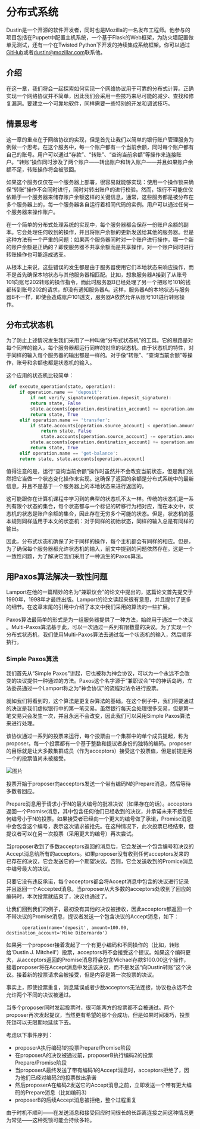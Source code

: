 
# 分布式系统
Dustin是一个开源的软件开发者，同时也是Mozilla的一名发布工程师。他参与的项目包括在Puppet中配置主机系统，一个基于Flask的Web框架，为防火墙配置做单元测试，还有一个在Twisted Python下开发的持续集成系统框架。你可以通过[GitHub](https://github.com/djmitche)或者<dustin@mozillar.com>联系他。
## 介绍
在这一章，我们将会一起探索如何实现一个网络协议用于可靠的分布式计算。正确实现一个网络协议并不简单，因此我们会采用一些技巧来尽可能的减少、查找和修复漏洞。要建立一个可靠地软件，同样需要一些特别的开发和调试技巧。
## 情景思考
这一章的重点在于网络协议的实现，但是首先让我们以简单的银行账户管理服务为例做一个思考。在这个服务中，每一个账户都有一个当前余额，同时每个账户都有自己的账号。用户可以通过“存款”、“转账”、“查询当前余额”等操作来连接账户。“转账”操作同时涉及了两个账户——转出账户和转入账户——并且如果账户余额不足，转账操作将会被驳回。  
  
如果这个服务仅仅在一个服务器上部署，很容易就能够实现：使用一个操作锁来确保“转账”操作不会同时进行，同时对转出账户的进行校验。然而，银行不可能仅仅依赖于一个服务器来储存账户余额这样的关键信息，通常，这些服务都是被分布在多个服务器上的，每一个服务器各自运行着相同代码的实例。用户可以通过任何一个服务器来操作账户。  
  
在一个简单的分布式处理系统的实现中，每个服务器都会保存一份账户余额的副本。它会处理任何收到的操作，并且将账户余额的更新发送给其他的服务器。但是这种方法有一个严重的问题：如果两个服务器同时对一个账户进行操作，哪一个新的账户余额是正确的？即使服务器不共享余额而是共享操作，对一个账户同时进行转账操作也可能造成透支。  
  
从根本上来说，这些错误的发生都是由于服务器使用它们本地状态来响应操作，而不是首先确保本地状态与其他服务器相匹配。比如，想象服务器A接到了从账号101向账号202转账的操作指令，而此时服务器B已经处理了另一个把账号101的钱都转到账号202的请求，却没有通知服务器A。这样，服务器A的本地状态与服务器B不一样，即使会造成账户101透支，服务器A依然允许从账号101进行转账操作。  
## 分布式状态机
为了防止上述情况发生我们采用了一种叫做“分布式状态机”的工具。它的思路是对每个同样的输入，每个服务器都运行同样的对应的状态机。由于状态机的特性，对于同样的输入每个服务器的输出都是一样的。对于像“转账”、“查询当前余额”等操作，账号和余额也都是状态机的输入。  
  
这个应用的状态机比较简单：
```python
 def execute_operation(state, operation):
     if operation.name == 'deposit':
         if not verify_signature(operation.deposit_signature):
         return state, False
         state.accounts[operation.destination_account] += operation.amount
         return state, True
     elif operation.name == 'transfer':
         if state.accounts[operation.source_account] < operation.amount:
             return state, False
             state.accounts[operation.source_account] -= operation.amount
         state.accounts[operation.destination_account] += operation.amount
         return state, True
     elif operation.name == 'get-balance':
     return state, state.accounts[operation.account]
 ```
值得注意的是，运行“查询当前余额”操作时虽然并不会改变当前状态，但是我们依然把它当做一个状态变化操作来实现。这确保了返回的余额是分布式系统中的最新信息，并且不是基于一个服务器上的本地状态来进行返回的。  
  
这可能跟你在计算机课程中学习到的典型的状态机不太一样。传统的状态机是一系列有限个状态的集合，每个状态都与一个标记的转移行为相对应，而在本文中，状态机的状态是账户余额的集合，因此存在无穷多个可能的状态。但是，状态机的基本规则同样适用于本文的状态机：对于同样的初始状态，同样的输入总是有同样的输出。  
  
因此，分布式状态机确保了对于同样的操作，每个主机都会有同样的相应。但是，为了确保每个服务器都允许状态机的输入，前文中提到的问题依然存在。这是一个一致性问题，为了解决它我们采用了一种派生的Paxos算法。  

## 用Paxos算法解决一致性问题  
Lamport在他的一篇精妙的名为“兼职议会”的论文中提出的，这篇论文首先提交于1990年，1998年才最终出版。Lamport的论文读起来很有意思，并且提供了更多的细节。在这章末尾的引用中介绍了本文中我们采用的算法的一些扩展。  

Paxos算法最简单的形式是为一组服务器提供了一种方法，始终用于通过一个决议 。Multi-Paxos算法基于此，可以一次通过一系列有限数量的决议。为了实现一个分布式状态机，我们使用Multi-Paxos算法去通过每一个状态机的输入，然后顺序执行。  

### Simple Paxos算法  
我们首先从“Simple Paxos”讲起，它也被称为神会协议，可以为一个永远不会改变的决议提供一种通过的方法。Paxos这个名字源于“兼职议会”中的神话岛屿，立法委员通过一个Lamport称之为“神会协议”的流程对法令进行投票。  

就如我们将看到的，这个算法是更复杂算法的基础。在这个例子中，我们将要通过的决议是我们虚拟银行中的第一笔交易。虽然银行每天会处理很多交易，但是第一笔交易只会发生一次，并且永远不会改变，因此我们可以采用Simple Paxos算法来进行处理。  

该协议通过一系列的投票来运行，每个投票由一个集群中的单个成员提起，称为proposer。每一个投票都有一个基于整数和提议者身份的独特的编码。proposer的目标就是让大多数集群成员（作为acceptors）接受这个投票值，但是前提是另一个的投票值尚未被接受。  

![图片](http://www.aosabook.org/en/500L/cluster-images/ballot.png)  
  
投票开始于proposer向acceptors发送一个带有编码N的Prepare消息，然后等待多数者回应。  

Prepare消息用于请求小于N的最大编号的批准决议（如果存在的话）。acceptors返回一个Promise消息，其中包含任何他们已经收到的决议，并承诺未来不接受任何编号小于N的投票。如果接受者已经向一个更大的编号做了承诺，Promise消息中会包含这个编号，表示这次请求被抢先。在这种情况下，此次投票已经结束，但提议者可以在另一次投票（采用更大的编号）再次尝试。  

当proposer收到了多数acceptors返回的消息后，它会发送一个包含编号和决议的Accept消息给所有的acceptors。如果proposer没有收到任何acceptors发来的已存在的决议，它会发送它的一个期望决议。否则，它会发送收到的Promice消息中编号最大的决议。  

只要它没有违反承诺，每个acceptors都会将Accept消息中包含的决议进行记录并且返回一个Accepted消息。当proposer从大多数的acceptors处收到了回应的编码时，本次投票就结束了，决议也通过了。  

让我们回到我们的例子，最初没有其他的决议被接收，因此acceptors都返回一个不带决议的Promise消息，提议者发送一个包含决议的Accept消息，如下：  
```
      operation(name='deposit', amount=100.00, destination_account='Mike DiBernardo')
```
如果另一个proposer接着发起了一个有更小编码和不同操作的（比如，转账给'Dustin J. Mitchell'）投票，acceptors将不会接受这个提议。如果这个编码更大，从acceptors返回的Promise消息将会包含Michael存款$100.00这个操作，接着proposer将在Accept消息中发送该决议，而不是发送“向Dustin转账”这个决议。接着新的投票请求会被接受，但是内容是第一次投票的决议。  

事实上，即使投票重复，消息延误或者少数acceptors无法连接，协议也永远不会允许两个不同的决议被通过。  

当多个proposer同时发起投票时，很可能两方的投票都不会被通过。两个proposer再次发起提议，当然更有希望的那个会成功，但是如果时间凑巧，投票死锁可以无限期地延续下去。  

考虑以下事件序列：  
- proposerA执行编码1的投票Prepare/Promise阶段  
- 在proposerA的决议被通过前，proposerB执行编码2的投票Prepare/Promise阶段  
- 当proposerA最终发送了带有编码1的Accept消息时，acceptors拒绝了，因为他们已经对编码2的投票做出承诺  
- 然后proposerA在编码2发送它的Accept消息之前，立即发送一个带有更大编码的Prepare消息（比如编码3）  
- proposerB的后续Accept消息被拒绝，整个过程重复  

由于时机不顺利——在发送消息和接受回应时间很长的长距离连接之间这种情况更为常见——这种死锁可能会持续多轮。  
